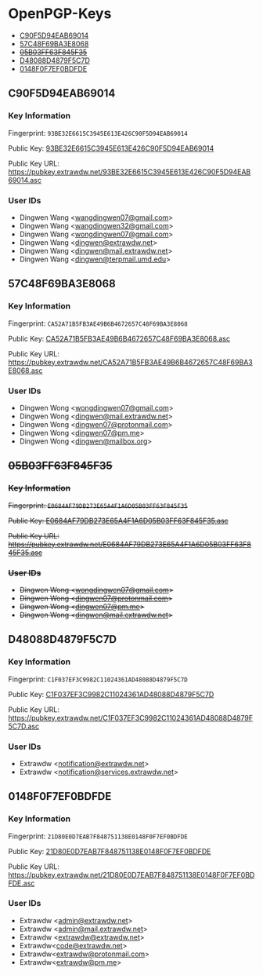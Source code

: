 # OpenPGP-Keys

- [C90F5D94EAB69014](#c90f5d94eab69014)
- [57C48F69BA3E8068](#57c48f69ba3e8068)
- ~~[05B03FF63F845F35](#05b03ff63f845f35)~~
- [D48088D4879F5C7D](#d48088d4879f5c7d)
- [0148F0F7EF0BDFDE](#0148f0f7ef0bdfde)

## C90F5D94EAB69014

### Key Information

Fingerprint: `93BE32E6615C3945E613E426C90F5D94EAB69014`

Public Key: [93BE32E6615C3945E613E426C90F5D94EAB69014](query.html?id=93BE32E6615C3945E613E426C90F5D94EAB69014)

Public Key URL: <https://pubkey.extrawdw.net/93BE32E6615C3945E613E426C90F5D94EAB69014.asc>

### User IDs

- Dingwen Wang \<wangdingwen07@gmail.com\>
- Dingwen Wang \<wangdingwen32@gmail.com\>
- Dingwen Wang \<wongdingwen07@gmail.com\>
- Dingwen Wang \<dingwen@extrawdw.net\>
- Dingwen Wang \<dingwen@mail.extrawdw.net\>
- Dingwen Wang \<dingwen@terpmail.umd.edu\>

## 57C48F69BA3E8068

### Key Information

Fingerprint: `CA52A71B5FB3AE49B6B4672657C48F69BA3E8068`

Public Key: [CA52A71B5FB3AE49B6B4672657C48F69BA3E8068.asc](query.html?id=CA52A71B5FB3AE49B6B4672657C48F69BA3E8068)

Public Key URL: <https://pubkey.extrawdw.net/CA52A71B5FB3AE49B6B4672657C48F69BA3E8068.asc>

### User IDs

- Dingwen Wong \<wongdingwen07@gmail.com\>
- Dingwen Wong \<dingwen@mail.extrawdw.net\>
- Dingwen Wong \<dingwen07@protonmail.com\>
- Dingwen Wong \<dingwen07@pm.me\>
- Dingwen Wong \<dingwen@mailbox.org\>

## ~~05B03FF63F845F35~~

### ~~Key Information~~

~~Fingerprint: `E0684AF79DB273E65A4F1A6D05B03FF63F845F35`~~

~~Public Key: [E0684AF79DB273E65A4F1A6D05B03FF63F845F35.asc](query.html?id=E0684AF79DB273E65A4F1A6D05B03FF63F845F35)~~

~~Public Key URL: <https://pubkey.extrawdw.net/E0684AF79DB273E65A4F1A6D05B03FF63F845F35.asc>~~

### ~~User IDs~~

- ~~Dingwen Wong \<wongdingwen07@gmail.com\>~~
- ~~Dingwen Wong \<dingwen07@protonmail.com\>~~
- ~~Dingwen Wong \<dingwen07@pm.me\>~~
- ~~Dingwen Wong \<dingwen@mail.extrawdw.net\>~~

## D48088D4879F5C7D

### Key Information

Fingerprint: `C1F037EF3C9982C11024361AD48088D4879F5C7D`

Public Key: [C1F037EF3C9982C11024361AD48088D4879F5C7D](query.html?id=C1F037EF3C9982C11024361AD48088D4879F5C7D)

Public Key URL: <https://pubkey.extrawdw.net/C1F037EF3C9982C11024361AD48088D4879F5C7D.asc>

### User IDs

- Extrawdw \<notification@extrawdw.net\>
- Extrawdw \<notification@services.extrawdw.net\>

## 0148F0F7EF0BDFDE

### Key Information

Fingerprint: `21D80E0D7EAB7F848751138E0148F0F7EF0BDFDE`

Public Key: [21D80E0D7EAB7F848751138E0148F0F7EF0BDFDE](query.html?id=21D80E0D7EAB7F848751138E0148F0F7EF0BDFDE)

Public Key URL: <https://pubkey.extrawdw.net/21D80E0D7EAB7F848751138E0148F0F7EF0BDFDE.asc>

### User IDs

- Extrawdw \<admin@extrawdw.net\>
- Extrawdw \<admin@mail.extrawdw.net\>
- Extrawdw \<extrawdw@extrawdw.net\>
- Extrawdw\<code@extrawdw.net\>
- Extrawdw\<extrawdw@protonmail.com\>
- Extrawdw\<extrawdw@pm.me\>
